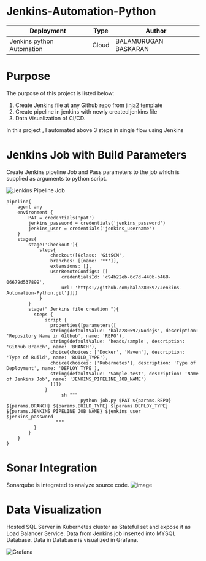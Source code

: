 # Jenkins-Automation-Python

| Deployment | Type| Author |
| -------- | -------- |--------|
| Jenkins python Automation |Cloud  | BALAMURUGAN BASKARAN|

# Purpose
The purpose of this project is listed below:
  1) Create Jenkins file at any Github repo from jinja2 template
  2) Create pipeline in jenkins with newly created jenkins file
  3) Data Visualization of CI/CD.

In this project , I automated above 3 steps in single flow using Jenkins

# Jenkins Job with Build Parameters
Create Jenkins pipeline Job and Pass parameters to the job which is supplied as arguments to python script.

![Jenkins Pipeline Job](https://user-images.githubusercontent.com/47313756/155072524-86b0fcdb-10ce-4dda-979f-38cec4959e44.png)

```
pipeline{
    agent any
    environment {
        PAT = credentials('pat')
        jenkins_password = credentials('jenkins_password')
        jenkins_user = credentials('jenkins_username')
    }
    stages{
        stage('Checkout'){
            steps{
                checkout([$class: 'GitSCM',
                branches: [[name: '**']],
                extensions: [],
                userRemoteConfigs: [[
                    credentialsId: 'c94b22eb-6c7d-440b-b468-06679d537899',
                    url: 'https://github.com/bala280597/Jenkins-Automation-Python.git']]])
            }
        }
        stage(" Jenkins file creation "){
          steps {
              script {
                properties([parameters([
            	string(defaultValue: 'bala280597/Nodejs', description: 'Repository Name in Github', name: 'REPO'), 
            	string(defaultValue: 'heads/sample', description: 'Github Branch', name: 'BRANCH'), 
            	choice(choices: ['Docker', 'Maven'], description: 'Type of Build', name: 'BUILD_TYPE'), 
            	choice(choices: ['Kubernetes'], description: 'Type of Deployment', name: 'DEPLOY_TYPE'), 
            	string(defaultValue: 'Sample-test', description: 'Name of Jenkins Job', name: 'JENKINS_PIPELINE_JOB_NAME')
            	])])
              }
                    sh """ 
                           python job.py $PAT ${params.REPO} ${params.BRANCH} ${params.BUILD_TYPE} ${params.DEPLOY_TYPE} ${params.JENKINS_PIPELINE_JOB_NAME} $jenkins_user     $jenkins_password
                  """  
          }
        }
    }
}

```
# Sonar Integration
Sonarqube is integrated to analyze source code.
![image](![image](https://user-images.githubusercontent.com/47313756/158076865-ffa574fe-5330-424e-a6c1-e12e3fee8e7f.png))


# Data Visualization
Hosted SQL Server in Kubernetes cluster as Stateful set and expose it as Load Balancer Service. Data from Jenkins job inserted into MYSQL Database.
Data in Database is visualized in Grafana.

![Grafana](https://user-images.githubusercontent.com/47313756/155077273-a9c50f98-6013-4e30-9203-4cfd64d62e73.png)

